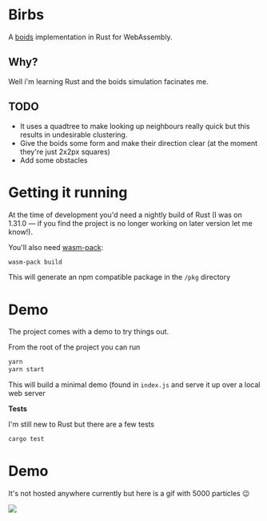 # Birbs

A [boids](https://cs.stanford.edu/people/eroberts/courses/soco/projects/2008-09/modeling-natural-systems/boids.html) implementation in Rust for WebAssembly.

## Why?

Well i'm learning Rust and the boids simulation facinates me.

## TODO

* It uses a quadtree to make looking up neighbours really quick but this results in undesirable clustering.
* Give the boids some form and make their direction clear (at the moment they're just 2x2px squares)
* Add some obstacles

# Getting it running

At the time of development you'd need a nightly build of Rust (I was on 1.31.0 — if you find the project is no longer working on later version let me know!).

You'll also need [wasm-pack](https://rustwasm.github.io/wasm-pack/):

```bash
wasm-pack build

```

This will generate an npm compatible package in the `/pkg` directory

# Demo

The project comes with a demo to try things out.

From the root of the project you can run

```bash
yarn
yarn start
```

This will build a minimal demo (found in `index.js` and serve it up over a local web server

**Tests**

I'm still new to Rust but there are a few tests

```bash
cargo test
```

# Demo

It's not hosted anywhere currently but here is a gif with 5000 particles 😉

![](https://user-images.githubusercontent.com/122096/46473322-ac745000-c7d7-11e8-85c3-883dff791b9d.gif)